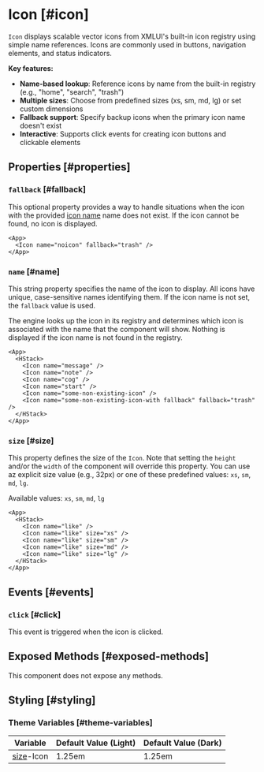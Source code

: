 # Icon [#icon]

`Icon` displays scalable vector icons from XMLUI's built-in icon registry using simple name references. Icons are commonly used in buttons, navigation elements, and status indicators.

**Key features:**
- **Name-based lookup**: Reference icons by name from the built-in registry (e.g., "home", "search", "trash")
- **Multiple sizes**: Choose from predefined sizes (xs, sm, md, lg) or set custom dimensions
- **Fallback support**: Specify backup icons when the primary icon name doesn't exist
- **Interactive**: Supports click events for creating icon buttons and clickable elements

## Properties [#properties]

### `fallback` [#fallback]

This optional property provides a way to handle situations when the icon with the provided [icon name](#name) name does not exist. If the icon cannot be found, no icon is displayed.

```xmlui-pg copy display name="Example: fallback"
<App>
  <Icon name="noicon" fallback="trash" />
</App>
```

### `name` [#name]

This string property specifies the name of the icon to display. All icons have unique, case-sensitive names identifying them. If the icon name is not set, the `fallback` value is used.

The engine looks up the icon in its registry and determines which icon is associated with the name that the component will show.
Nothing is displayed if the icon name is not found in the registry.

```xmlui-pg copy display name="Example: name"
<App>
  <HStack>
    <Icon name="message" />
    <Icon name="note" />
    <Icon name="cog" />
    <Icon name="start" />
    <Icon name="some-non-existing-icon" />
    <Icon name="some-non-existing-icon-with fallback" fallback="trash" />
  </HStack>
</App>
```

### `size` [#size]

This property defines the size of the `Icon`. Note that setting the `height` and/or the `width` of the component will override this property. You can use az explicit size value (e.g., 32px) or one of these predefined values: `xs`, `sm`, `md`, `lg`.

Available values: `xs`, `sm`, `md`, `lg`

```xmlui-pg copy display name="Example: size"
<App>
  <HStack>
    <Icon name="like" />
    <Icon name="like" size="xs" />
    <Icon name="like" size="sm" />
    <Icon name="like" size="md" />
    <Icon name="like" size="lg" />
  </HStack>
</App>
```

## Events [#events]

### `click` [#click]

This event is triggered when the icon is clicked.

## Exposed Methods [#exposed-methods]

This component does not expose any methods.

## Styling [#styling]

### Theme Variables [#theme-variables]

| Variable | Default Value (Light) | Default Value (Dark) |
| --- | --- | --- |
| [size](../styles-and-themes/common-units/#size)-Icon | 1.25em | 1.25em |
